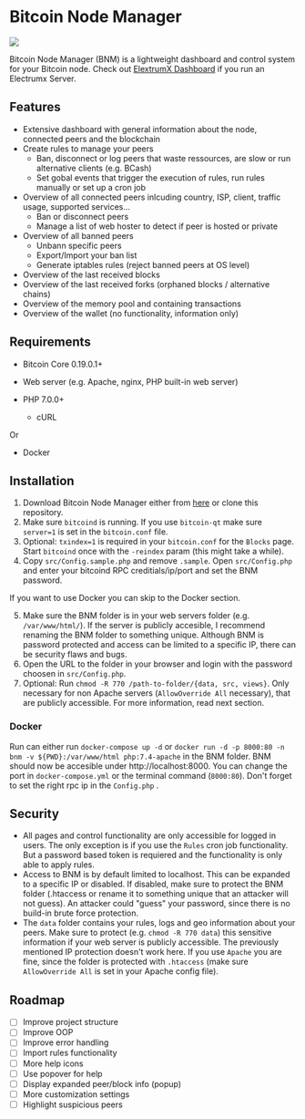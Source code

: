 # Bitcoin Node Manager

![](https://user-images.githubusercontent.com/13236924/102018547-2c11e800-3d6e-11eb-96bb-e0bccf76977e.png)

Bitcoin Node Manager (BNM) is a lightweight dashboard and control system for your Bitcoin node. Check out [ElextrumX Dashboard](https://github.com/Mirobit/electrumx-dashboard) if you run an Electrumx Server.

## Features

- Extensive dashboard with general information about the node, connected peers and the blockchain
- Create rules to manage your peers
  - Ban, disconnect or log peers that waste ressources, are slow or run alternative clients (e.g. BCash)
  - Set gobal events that trigger the execution of rules, run rules manually or set up a cron job
- Overview of all connected peers inlcuding country, ISP, client, traffic usage, supported services...
  - Ban or disconnect peers
  - Manage a list of web hoster to detect if peer is hosted or private
- Overview of all banned peers
  - Unbann specific peers
  - Export/Import your ban list
  - Generate iptables rules (reject banned peers at OS level)
- Overview of the last received blocks
- Overview of the last received forks (orphaned blocks / alternative chains)
- Overview of the memory pool and containing transactions
- Overview of the wallet (no functionality, information only)

## Requirements

- Bitcoin Core 0.19.0.1+

- Web server (e.g. Apache, nginx, PHP built-in web server)
- PHP 7.0.0+
  - cURL
  
 Or
 
 - Docker

## Installation

1. Download Bitcoin Node Manager either from [here](https://github.com/Mirobit/bitcoin-node-manager/releases) or clone this repository.
2. Make sure `bitcoind` is running. If you use `bitcoin-qt` make sure `server=1` is set in the `bitcoin.conf` file.
3. Optional: `txindex=1` is required in your `bitcoin.conf` for the `Blocks` page. Start `bitcoind` once with the `-reindex` param (this might take a while).
4. Copy `src/Config.sample.php` and remove `.sample`. Open `src/Config.php` and enter your bitcoind RPC creditials/ip/port and set the BNM password.

If you want to use Docker you can skip to the Docker section.

5. Make sure the BNM folder is in your web servers folder (e.g. `/var/www/html/`). If the server is publicly accesible, I recommend renaming the BNM folder to something unique. Although BNM is password protected and access can be limited to a specific IP, there can be security flaws and bugs.
6. Open the URL to the folder in your browser and login with the password choosen in `src/Config.php`.
7. Optional: Run `chmod -R 770 /path-to-folder/{data, src, views}`. Only necessary for non Apache servers (`AllowOverride All` necessary), that are publicly accessible. For more information, read next section.

### Docker 
Run can either run `docker-compose up -d` or `docker run -d -p 8000:80 -n bnm -v ${PWD}:/var/www/html php:7.4-apache` in the BNM folder. BNM should now be accesible under http://localhost:8000. You can change the port in `docker-compose.yml` or the terminal command (`8000:80`). Don't forget to set the right rpc ip in the `Config.php`
.


## Security

- All pages and control functionality are only accessible for logged in users. The only exception is if you use the `Rules` cron job functionality. But a password based token is requiered and the functionality is only able to apply rules.
- Access to BNM is by default limited to localhost. This can be expanded to a specific IP or disabled. If disabled, make sure to protect the BNM folder (.htaccess or rename it to something unique that an attacker will not guess). An attacker could "guess" your password, since there is no build-in brute force protection.
- The `data` folder contains your rules, logs and geo information about your peers. Make sure to protect (e.g. `chmod -R 770 data`) this sensitive information if your web server is publicly accessible. The previously mentioned IP protection doesn't work here. If you use `Apache` you are fine, since the folder is protected with `.htaccess` (make sure `AllowOverride All` is set in your Apache config file).

## Roadmap

- [ ] Improve project structure
- [ ] Improve OOP
- [ ] Improve error handling
- [ ] Import rules functionality
- [ ] More help icons
- [ ] Use popover for help
- [ ] Display expanded peer/block info (popup)
- [ ] More customization settings
- [ ] Highlight suspicious peers
